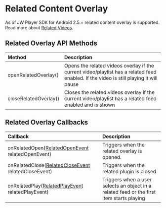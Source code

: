 # Related Content Overlay

As of JW Player SDK for Android 2.5.+ related content overlay is supported. Read more about [Related Videos](https://support.jwplayer.com/customer/portal/articles/1483102).

## Related Overlay API Methods

| Method | Description |
|:---|:---|
| openRelatedOverlay() | Opens the related videos overlay if the current video/playlist has a related feed enabled. If the video is still playing it will pause |
| closeRelatedOverlay() | Closes the related videos overlay if the current video/playlist has a related feed enabled and is shown |

## Related Overlay Callbacks

| Callback | Description |
|:----|:----|
| onRelatedOpen([RelatedOpenEvent](https://developer.jwplayer.com/sdk/android/reference/com/longtailvideo/jwplayer/events/RelatedOpenEvent.html) relatedOpenEvent) | Triggers when the related overlay is opened. |
| onRelatedClose([RelatedCloseEvent](https://developer.jwplayer.com/sdk/android/reference/com/longtailvideo/jwplayer/events/RelatedCloseEvent.html) relatedCloseEvent) | Triggers when the related plugin is closed. |
| onRelatedPlay([RelatedPlayEvent](https://developer.jwplayer.com/sdk/android/reference/com/longtailvideo/jwplayer/events/RelatedPlayEvent.html) relatedPlayEvent) | Triggers when a user selects an object in a related feed or the first item starts playing |
